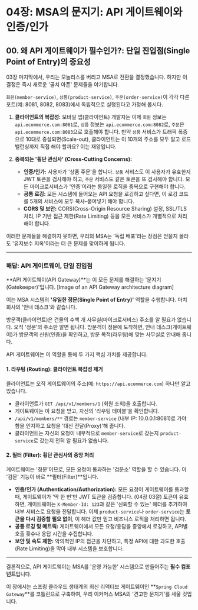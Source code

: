 # 04장: MSA의 문지기: API 게이트웨이와 인증/인가

## 00. 왜 API 게이트웨이가 필수인가?: 단일 진입점(Single Point of Entry)의 중요성

03장 마지막에서, 우리는 모놀리스를 버리고 MSA로 전환을 결정했습니다. 하지만 이 결정은 즉시 새로운 '골치 아픈' 문제들을 야기합니다.

`회원(member-service)`, `상품(product-service)`, `주문(order-service)`이 각각 다른 포트(예: 8081, 8082, 8083)에서 독립적으로 실행된다고 가정해 봅시다.

1.  **클라이언트의 복잡성:** 모바일 앱(클라이언트) 개발자는 이제 `회원` 정보는 `api.ecommerce.com:8081`로, `상품` 정보는 `api.ecommerce.com:8082`로, `주문`은 `api.ecommerce.com:8083`으로 호출해야 합니다. 만약 `상품` 서비스가 트래픽 폭증으로 10대로 증설되면(Scale-out), 클라이언트는 이 10개의 주소를 모두 알고 로드 밸런싱까지 직접 해야 할까요? 이는 재앙입니다.

2.  **중복되는 '횡단 관심사' (Cross-Cutting Concerns):**
    * **인증/인가:** 사용자가 '상품 주문'을 합니다. `상품` 서비스도 이 사용자가 유효한지 JWT 토큰을 검사해야 하고, `주문` 서비스도 같은 토큰을 또 검사해야 합니다. 모든 마이크로서비스가 '인증'이라는 동일한 로직을 중복으로 구현해야 합니다.
    * **공통 로깅:** 모든 시스템에 들어오는 API 요청을 로깅하고 싶다면, 이 로깅 코드를 5개의 서비스에 모두 복사-붙여넣기 해야 합니다.
    * **CORS 및 보안:** CORS(Cross-Origin Resource Sharing) 설정, SSL/TLS 처리, IP 기반 접근 제한(Rate Limiting) 등을 모든 서비스가 개별적으로 처리해야 합니다.

이러한 문제들을 해결하지 못하면, 우리의 MSA는 '독립 배포'라는 장점은 얻을지 몰라도 '유지보수 지옥'이라는 더 큰 문제를 맞이하게 됩니다.

---

### 해답: API 게이트웨이, 단일 진입점

**API 게이트웨이(API Gateway)**는 이 모든 문제를 해결하는 '문지기(Gatekeeper)'입니다. [Image of an API Gateway architecture diagram]

이는 MSA 시스템의 **'유일한 정문(Single Point of Entry)'** 역할을 수행합니다. 마치 회사의 '안내 데스크'와 같습니다.

방문객(클라이언트)은 건물의 수백 개 사무실(마이크로서비스) 주소를 알 필요가 없습니다. 오직 '정문'의 주소만 알면 됩니다. 방문객이 정문에 도착하면, 안내 데스크(게이트웨이)가 방문객의 신원(인증)을 확인하고, 방문 목적(라우팅)에 맞는 사무실로 안내해 줍니다.

API 게이트웨이는 이 역할을 통해 두 가지 핵심 가치를 제공합니다.

#### 1. 라우팅 (Routing): 클라이언트 복잡성 제거

클라이언트는 오직 게이트웨이의 주소(예: `https://api.ecommerce.com`) 하나만 알고 있습니다.

* 클라이언트가 `GET /api/v1/members/1` (회원 조회)을 호출합니다.
* 게이트웨이는 이 요청을 받고, 자신의 '라우팅 테이블'을 확인합니다.
* `/api/v1/members/**` 경로는 `member-service` (내부 IP: 10.0.0.1:8081)로 가야 함을 인지하고 요청을 '대신 전달(Proxy)'해 줍니다.
* 클라이언트는 자신의 요청이 내부적으로 `member-service`로 갔는지 `product-service`로 갔는지 전혀 알 필요가 없습니다.

#### 2. 필터 (Filter): 횡단 관심사의 중앙 처리

게이트웨이는 '정문'이므로, 모든 요청이 통과하는 '검문소' 역할을 할 수 있습니다. 이 '검문' 기능이 바로 **필터(Filter)**입니다.

* **인증/인가 (Authentication/Authorization):**
    모든 요청이 게이트웨이를 통과할 때, 게이트웨이가 '딱 한 번'만 JWT 토큰을 검증합니다. (04장 03절)
    토큰이 유효하면, 게이트웨이는 `X-Member-Id: 123`과 같은 '신뢰할 수 있는' 헤더를 추가하여 내부 서비스로 요청을 전달합니다.
    이제 `product-service`나 `order-service`는 **토큰을 다시 검증할 필요 없이**, 이 헤더 값만 믿고 비즈니스 로직을 처리하면 됩니다.
* **공통 로깅 및 메트릭:** 게이트웨이에서 모든 요청/응답을 중앙에서 로깅하고, API별 호출 횟수나 응답 시간을 수집합니다.
* **보안 및 속도 제한:** 악의적인 IP의 접근을 차단하고, 특정 API에 대한 과도한 호출(Rate Limiting)을 막아 내부 시스템을 보호합니다.

---

결론적으로, API 게이트웨이는 MSA를 '운영 가능한' 시스템으로 만들어주는 **필수 컴포넌트**입니다.

이 장에서는 스프링 클라우드 생태계의 최신 리액티브 게이트웨이인 **`Spring Cloud Gateway`**를 코틀린으로 구축하여, 우리 이커머스 MSA의 '견고한 문지기'를 세울 것입니다.
